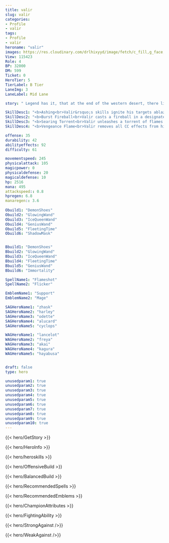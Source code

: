 ```yaml
---
title: valir
slug: valir
categories: 
- Profile 
- valir
tags: 
- Profile
- valir
heroname: "valir"
images: https://res.cloudinary.com/drlhixyyd/image/fetch/c_fill,g_face,f_auto/https://cdn2-build.mobagenie.my.id/p/images/banner/full/valir.jpg
View: 115423 
Role: 4 
BP: 32000
DM: 599 
Ticket: 0 
HeroTier: 5 
TierLabel: B Tier 
LaneImg: 3
LaneLabel: Mid Lane 

story: " Legend has it, that at the end of the western desert, there lies a beautiful and rich country. This fabled land is where Valir is from. From his very first day at the magic academy, Valir' extraordinary control over the arcane was clear for all to see. Gord, who was teaching arcane arts at the time, saw a little of himself in Valir, and began to teach the most coveted secrets of the arcane to his inquisitive pupil. However, Gord came to regret his actions, disturbed by the negative energy that began to radiate from Valir and his violent tendencies. Eventually, Valir started combining the ancient flame spells from his desert homeland with arcane power to create a unique form of arcane flame magic. Gord felt he had betrayed himself, allowing his pure arcane wisdom to be tarnished by these wild flames from an unknown land. Enraged, Gord attempted to remove the power of flame from Valir' body. Valir resisted with all his might, and half of the academy was destroyed in the ensuing battle. At the end of the fracas, Gord was left feeling somewhat proud that Valir' arcane flame magic could hold up against his own pure arcane power. In the end, Valir left the academy, and Gord began working on creating a flying machine fueled by arcane energy, intent on searching the world for a new apprentice. "

SkillDesc1: "<b>Ashing<br>Valir&rsquo;s skills ignite his targets ablaze, every second dealing <font color='#3B69FF'>(Magic Damage)</font> equal to 0.6% of their Max HP. Lasts for 4s. When blaze stacks 3 times on a target, it causes an explosion, dealing <font color='#3B69FF'>(Magic Damage)</font> equal to 6% of target's Max HP and stunning the target for 1s. (Within 7s, the same target can only be stunned by Valir's skills once.)"   
SkillDesc2: "<b>Burst Fireball<br>Valir casts a fireball in a designated direction. The fireball will explode upon hitting an enemy target, dealing 235<font color='#27C0C7'>( +80% Total Magic Power)</font> <font color='#3B69FF'>(Magic Damage)</font> to enemies within the explosion range and slowing them by 30% for 1s. Meanwhile, it ignites the ground along the way, which leads to an explosion after several seconds, dealing 118<font color='#27C0C7'>( +40% Total Magic Power)</font> <font color='#3B69FF'>(Magic Damage)</font> to enemies within the area of effect. Valir can stack the fireball up to 2 times. If the first target the fireball hits is an enemy hero, Valir will restore a fireball at once."   
SkillDesc3: "<b>Searing Torrent<br>Valir unleashes a torrent of flames forward, knocking enemies back to the very end of its range and dealing 200<font color='#27C0C7'>( +60% Total Magic Power)</font> <font color='#3B69FF'>(Magic Damage)</font> to them. After being enhanced by the <font color='#404495'>(Vengeance Flame)</font>, the <font color='#404495'>(Searing Torrent)</font> will generate a firewall at the very end of its range that lasts for 4s, dealing 80<font color='#27C0C7'>( +24% Total Magic Power)</font> <font color='#3B69FF'>(Magic Damage)</font> to nearby enemies every second. The torrent of flames and firewall can slow enemies by 25% for 1s."   
SkillDesc4: "<b>Vengeance Flame<br>Valir removes all CC effects from him and surrounds himself with 4 Vengeance Flames, enhancing his <font color='#404495'>(Burst Fireball)</font>/<font color='#404495'>(Searing Torrent)</font>. This enhancement increases the Base Damage of these skills by 30% for 9s. Meanwhile, increases his Movement Speed (decays with the time) by 50% in 5s."  

offense: 35 
durability: 42 
abilityeffects: 92 
difficulty: 61 

movementspeed: 245
physicalattack: 105
magicpower: 0
physicaldefense: 20
magicaldefense: 10
hp: 2516
mana: 495
attackspeed:: 0.8
hpregen: 6.8
manaregen:: 3.6
 
Obuild1: "DemonShoes"  
Obuild2: "GlowingWand" 
Obuild3: "IceQueenWand" 
Obuild4: "GeniusWand" 
Obuild5: "FleetingTime" 
Obuild6: "ShadowMask" 


Bbuild1: "DemonShoes"  
Bbuild2: "GlowingWand" 
Bbuild3: "IceQueenWand" 
Bbuild4: "FleetingTime" 
Bbuild5: "GeniusWand" 
Bbuild6: "Immortality" 

SpellName1: "Flameshot" 
SpellName2: "Flicker"   

EmblemName1: "Support" 
EmblemName2: "Mage"    

SAGHeroName1: "zhask"
SAGHeroName2: "harley"
SAGHeroName3: "odette"
SAGHeroName4: "alucard"
SAGHeroName5: "cyclops"

WAGHeroName1: "lancelot"
WAGHeroName2: "freya"
WAGHeroName3: "akai"
WAGHeroName4: "kagura"
WAGHeroName5: "hayabusa"


draft: false
type: hero

unusedparam1: true
unusedparam2: true
unusedparam3: true
unusedparam4: true
unusedparam5: true
unusedparam6: true
unusedparam7: true
unusedparam8: true
unusedparam9: true
unusedparam10: true
---
```



{{< hero/GetStory >}}

{{< hero/HeroInfo >}}
 
{{< hero/heroskills >}}

{{< hero/OffensiveBuild >}} 

{{< hero/BalancedBuild >}}


{{< hero/RecommendedSpells >}}  

{{< hero/RecommendedEmblems >}}   


{{< hero/ChampionAttributes >}}


{{< hero/FightingAbility >}}

{{< hero/StrongAgainst />}}

{{< hero/WeakAgainst />}}
